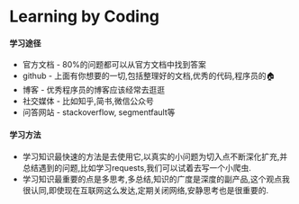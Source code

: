 # Learning by Coding

#### 学习途径

* 官方文档 - 80%的问题都可以从官方文档中找到答案
* github - 上面有你想要的一切,包括整理好的文档,优秀的代码,程序员的🏠
* 博客 - 优秀程序员的博客应该经常去逛逛
* 社交媒体 - 比如知乎,简书,微信公众号
* 问答网站 - stackoverflow, segmentfault等

#### 学习方法

* 学习知识最快速的方法是去使用它,以真实的小问题为切入点不断深化扩充,并总结遇到的问题,比如学习requests,我们可以试着去写一个小爬虫.
* 学习知识最重要的点是多思考,多总结,知识的广度是深度的副产品,这个观点我很认同,即使现在互联网这么发达,定期关闭网络,安静思考也是很重要的.
